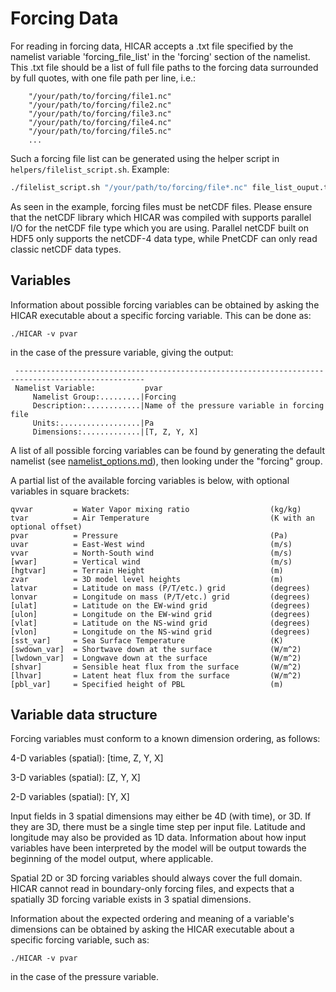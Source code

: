 
# Forcing Data

For reading in forcing data, HICAR accepts a .txt file specified by the namelist variable 'forcing_file_list' in the 'forcing' section of the namelist. This .txt file should be a list of full file paths to the forcing data surrounded by full quotes, with one file path per line, i.e.:

```text
    "/your/path/to/forcing/file1.nc"
    "/your/path/to/forcing/file2.nc"
    "/your/path/to/forcing/file3.nc"
    "/your/path/to/forcing/file4.nc"
    "/your/path/to/forcing/file5.nc"
    ...
```

Such a forcing file list can be generated using the helper script in `helpers/filelist_script.sh`. Example:

```bash
./filelist_script.sh "/your/path/to/forcing/file*.nc" file_list_ouput.txt
```

As seen in the example, forcing files must be netCDF files. Please ensure that the netCDF library which HICAR was compiled with supports parallel I/O for the netCDF file type which you are using. Parallel netCDF built on HDF5 only supports the netCDF-4 data type, while PnetCDF can only read classic netCDF data types.

## Variables

Information about possible forcing variables can be obtained by asking the HICAR executable about a specific forcing variable. This can be done as:

`./HICAR -v pvar`

in the case of the pressure variable, giving the output:

```text
 ---------------------------------------------------------------------------------------------------
 Namelist Variable:           pvar
     Namelist Group:.........|Forcing
     Description:............|Name of the pressure variable in forcing file
     Units:..................|Pa
     Dimensions:.............|[T, Z, Y, X]
```

A list of all possible forcing variables can be found by generating the default namelist (see [namelist_options.md](namelist_options.md)), then looking under the "forcing" group.

A partial list of the available forcing variables is below, with optional variables in square brackets:

```Text
qvvar         = Water Vapor mixing ratio                  (kg/kg)
tvar          = Air Temperature                           (K with an optional offset)
pvar          = Pressure                                  (Pa)
uvar          = East-West wind                            (m/s)
vvar          = North-South wind                          (m/s)
[wvar]        = Vertical wind                             (m/s)
[hgtvar]      = Terrain Height                            (m)
zvar          = 3D model level heights                    (m)
latvar        = Latitude on mass (P/T/etc.) grid          (degrees)
lonvar        = Longitude on mass (P/T/etc.) grid         (degrees)
[ulat]        = Latitude on the EW-wind grid              (degrees)
[ulon]        = Longitude on the EW-wind grid             (degrees)
[vlat]        = Latitude on the NS-wind grid              (degrees)
[vlon]        = Longitude on the NS-wind grid             (degrees)
[sst_var]     = Sea Surface Temperature                   (K)
[swdown_var]  = Shortwave down at the surface             (W/m^2)
[lwdown_var]  = Longwave down at the surface              (W/m^2)
[shvar]       = Sensible heat flux from the surface       (W/m^2)
[lhvar]       = Latent heat flux from the surface         (W/m^2)
[pbl_var]     = Specified height of PBL                   (m)
```

## Variable data structure

Forcing variables must conform to a known dimension ordering, as follows:

4-D variables (spatial):
[time, Z, Y, X]

3-D variables (spatial):
[Z, Y, X]

2-D variables (spatial):
[Y, X]

Input fields in 3 spatial dimensions may either be 4D (with time), or 3D. If they are 3D, there must be a single time step per input file. Latitude and longitude may also be provided as 1D data. Information about how input variables have been interpreted by the model will be output towards the beginning of the model output, where applicable.

Spatial 2D or 3D forcing variables should always cover the full domain. HICAR cannot read in boundary-only forcing files, and expects that a spatially 3D forcing variable exists in 3 spatial dimensions.

Information about the expected ordering and meaning of a variable's dimensions can be obtained by asking the HICAR executable about a specific forcing variable, such as:

`./HICAR -v pvar`

in the case of the pressure variable.
